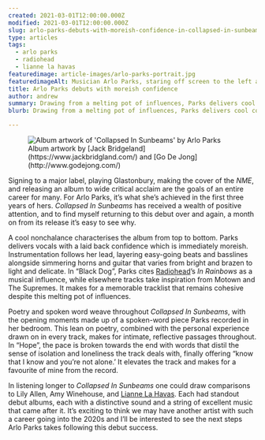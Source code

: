 ```yaml
---
created: 2021-03-01T12:00:00.000Z
modified: 2021-03-01T12:00:00.000Z
slug: arlo-parks-debuts-with-moreish-confidence-in-collapsed-in-sunbeams
type: articles
tags:
  - arlo parks
  - radiohead
  - lianne la havas
featuredimage: article-images/arlo-parks-portrait.jpg
featuredimageAlt: Musician Arlo Parks, staring off screen to the left against plain background, photo by Chris Almeida
title: Arlo Parks debuts with moreish confidence
author: andrew
summary: Drawing from a melting pot of influences, Parks delivers cool confidence and honest intimacy in a debut record as exciting as it is impressive
blurb: Drawing from a melting pot of influences, Parks delivers cool confidence and honest intimacy in a debut record as exciting as it is impressive.

---
```


<figure class="wide">
  <img src="album-artwork/collapsed-in-sunbeams-arlo-parks.jpg" alt="Album artwork of 'Collapsed In Sunbeams' by Arlo Parks" />
  <figcaption>Album artwork by [Jack Bridgeland](https://www.jackbridgland.com/) and [Go De Jong](http://www.godejong.com/)</figcaption>
</figure>

Signing to a major label, playing Glastonbury, making the cover of the _NME_, and releasing an album to wide critical acclaim are the goals of an entire career for many. For Arlo Parks, it’s what she’s achieved in the first three years of hers. _Collapsed In Sunbeams_ has received a wealth of positive attention, and to find myself returning to this debut over and again, a month on from its release it’s easy to see why.

A cool nonchalance characterises the album from top to bottom. Parks delivers vocals with a laid back confidence which is immediately moreish. Instrumentation follows her lead, layering easy-going beats and basslines alongside simmering horns and guitar that varies from bright and brazen to light and delicate. In “Black Dog”, Parks cites [Radiohead](/articles/ranking-radioheads-discography/)’s _In Rainbows_ as a musical influence, while elsewhere tracks take inspiration from Motown and The Supremes. It makes for a memorable tracklist that remains cohesive despite this melting pot of influences.

Poetry and spoken word weave throughout _Collapsed In Sunbeams_, with the opening moments made up of a spoken-word piece Parks recorded in her bedroom. This lean on poetry, combined with the personal experience drawn on in every track, makes for intimate, reflective passages throughout. In “Hope”, the pace is broken towards the end with words that distil the sense of isolation and loneliness the track deals with, finally offering “know that I know and you’re not alone.’ It elevates the track and makes for a favourite of mine from the record.

<youtube-video video-id="8d-blfWHSng" desc="Arlo Parks: Hope" />

In listening longer to _Collapsed In Sunbeams_ one could draw comparisons to Lily Allen, Amy Winehouse, and [Lianne La Havas](/reviews/lianne-la-havas-lianne-la-havas/). Each had standout debut albums, each with a distinctive sound and a string of excellent music that came after it. It’s exciting to think we may have another artist with such a career going into the 2020s and I’ll be interested to see the next steps Arlo Parks takes following this debut success.